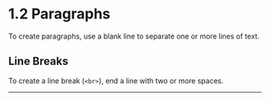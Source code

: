 # 1.2 Paragraphs

To create paragraphs, use a blank line to separate one or more lines of text.
## Line Breaks 

To create a line break (`<br>`), end a line with two or more spaces.

---
